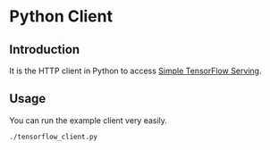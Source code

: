
# Python Client

## Introduction

It is the HTTP client in Python to access [Simple TensorFlow Serving](https://github.com/tobegit3hub/simple_tensorflow_serving).

## Usage

You can run the example client very easily.

```shell
./tensorflow_client.py
```
